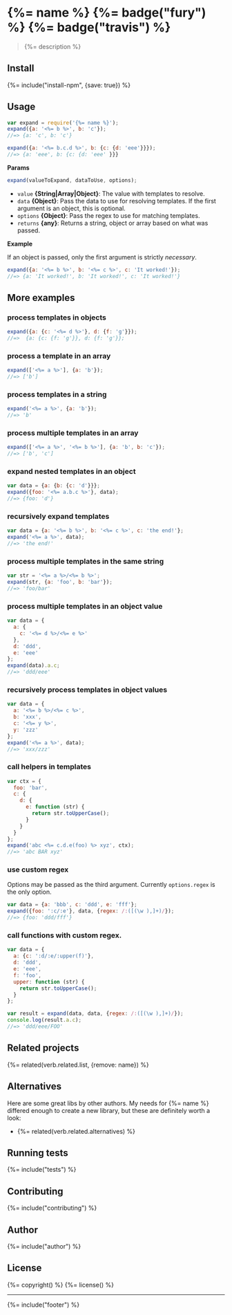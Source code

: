 # {%= name %} {%= badge("fury") %} {%= badge("travis") %}

> {%= description %}

## Install
{%= include("install-npm", {save: true}) %}

## Usage

```js
var expand = require('{%= name %}');
expand({a: '<%= b %>', b: 'c'});
//=> {a: 'c', b: 'c'}

expand({a: '<%= b.c.d %>', b: {c: {d: 'eee'}}});
//=> {a: 'eee', b: {c: {d: 'eee' }}}
```

**Params**

```js
expand(valueToExpand, dataToUse, options);
```

* `value` **{String|Array|Object}**: The value with templates to resolve.
* `data` **{Object}**: Pass the data to use for resolving templates. If the first argument is an object, this is optional.
* `options` **{Object}**: Pass the regex to use for matching templates. 
* `returns` **{any}**: Returns a string, object or array based on what was passed.

**Example**

If an object is passed, only the first argument is strictly _necessary_.

```js
expand({a: '<%= b %>', b: '<%= c %>', c: 'It worked!'});
//=> {a: 'It worked!', b: 'It worked!', c: 'It worked!'}
```

## More examples

### process templates in objects

```js
expand({a: {c: '<%= d %>'}, d: {f: 'g'}});
//=>  {a: {c: {f: 'g'}}, d: {f: 'g'}};
```

### process a template in an array

```js
expand(['<%= a %>'], {a: 'b'});
//=> ['b']
```

### process templates in a string

```js
expand('<%= a %>', {a: 'b'});
//=> 'b'
```

### process multiple templates in an array

```js
expand(['<%= a %>', '<%= b %>'], {a: 'b', b: 'c'});
//=> ['b', 'c']
```

### expand nested templates in an object

```js
var data = {a: {b: {c: 'd'}}};
expand({foo: '<%= a.b.c %>'}, data);
//=> {foo: 'd'}
```

### recursively expand templates

```js
var data = {a: '<%= b %>', b: '<%= c %>', c: 'the end!'};
expand('<%= a %>', data);
//=> 'the end!'
```

### process multiple templates in the same string

```js
var str = '<%= a %>/<%= b %>';
expand(str, {a: 'foo', b: 'bar'});
//=> 'foo/bar'
```

### process multiple templates in an object value

```js
var data = {
  a: {
    c: '<%= d %>/<%= e %>'
  },
  d: 'ddd',
  e: 'eee'
};
expand(data).a.c;
//=> 'ddd/eee'
```

### recursively process templates in object values

```js
var data = {
  a: '<%= b %>/<%= c %>',
  b: 'xxx',
  c: '<%= y %>',
  y: 'zzz'
};
expand('<%= a %>', data);
//=> 'xxx/zzz'
```

### call helpers in templates

```js
var ctx = {
  foo: 'bar',
  c: {
    d: {
      e: function (str) {
        return str.toUpperCase();
      }
    }
  }
};
expand('abc <%= c.d.e(foo) %> xyz', ctx);
//=> 'abc BAR xyz'
```

### use custom regex

Options may be passed as the third argument. Currently `options.regex` is the only option.

```js
var data = {a: 'bbb', c: 'ddd', e: 'fff'};
expand({foo: ':c/:e'}, data, {regex: /:([(\w ),]+)/});
//=> {foo: 'ddd/fff'}
```

### call functions with custom regex.

```js
var data = {
  a: {c: ':d/:e/:upper(f)'},
  d: 'ddd',
  e: 'eee',
  f: 'foo',
  upper: function (str) {
    return str.toUpperCase();
  }
};

var result = expand(data, data, {regex: /:([(\w ),]+)/});
console.log(result.a.c);
//=> 'ddd/eee/FOO'
```

## Related projects
{%= related(verb.related.list, {remove: name}) %}  

## Alternatives

Here are some great libs by other authors. My needs for {%= name %} differed enough to create a new library, but these are definitely worth a look:

* {%= related(verb.related.alternatives) %}  

## Running tests
{%= include("tests") %}

## Contributing
{%= include("contributing") %}

## Author
{%= include("author") %}

## License
{%= copyright() %}
{%= license() %}

***

{%= include("footer") %}
